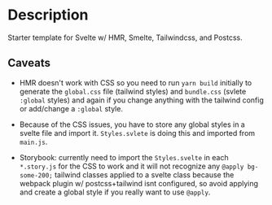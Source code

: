# Description

Starter template for Svelte w/ HMR, Smelte, Tailwindcss, and Postcss.

## Caveats

- HMR doesn't work with CSS so you need to run `yarn build` initially to generate the `global.css` file (tailwind styles) and `bundle.css` (svlete `:global` styles) and again if you change anything with the tailwind config or add/change a `:global` style.

- Because of the CSS issues, you have to store any global styles in a svelte file and import it. `Styles.svlete` is doing this and imported from `main.js`.

- Storybook: currently need to import the `Styles.svelte` in each `*.story.js` for the CSS to work and it will not recognize any `@apply bg-some-200;` tailwind classes applied to a svelte class because the webpack plugin w/ postcss+tailwind isnt configured, so avoid applying and create a global style if you really want to use `@apply`.
